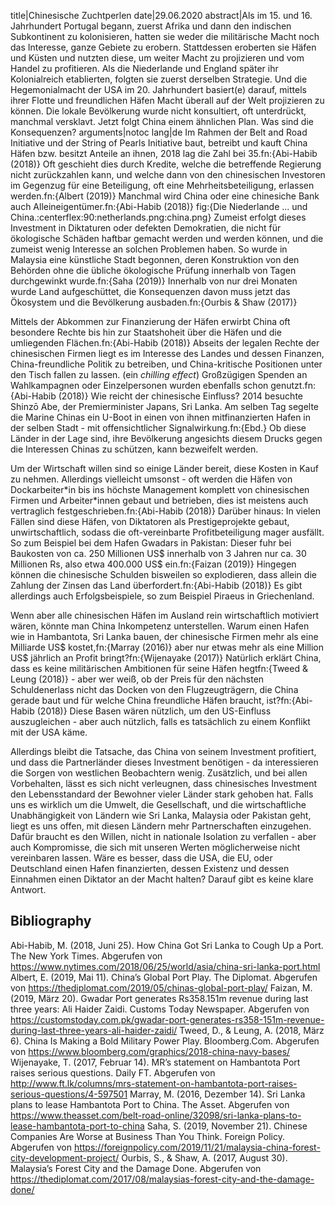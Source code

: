 title|Chinesische Zuchtperlen
date|29.06.2020
abstract|Als im 15. und 16. Jahrhundert Portugal begann, zuerst Afrika und dann den indischen Subkontinent zu kolonisieren, hatten sie weder die militärische Macht noch das Interesse, ganze Gebiete zu erobern. Stattdessen eroberten sie Häfen und Küsten und nutzten diese, um weiter Macht zu projizieren und vom Handel zu profitieren. Als die Niederlande und England später ihr Kolonialreich etablierten, folgten sie zuerst derselben Strategie. Und die Hegemonialmacht der USA im 20. Jahrhundert basiert(e) darauf, mittels ihrer Flotte und freundlichen Häfen Macht überall auf der Welt projizieren zu können. Die lokale Bevölkerung wurde nicht konsultiert, oft unterdrückt, manchmal versklavt. Jetzt folgt China einem ähnlichen Plan. Was sind die Konsequenzen?
arguments|notoc
lang|de
Im Rahmen der Belt and Road Initiative und der String of Pearls Initiative baut, betreibt und kauft China Häfen bzw. besitzt Anteile an ihnen, 2018 lag die Zahl bei 35.fn:{Abi-Habib (2018)} Oft geschieht dies durch Kredite, welche die betreffende Regierung nicht zurückzahlen kann, und welche dann von den chinesischen Investoren im Gegenzug für eine Beteiligung, oft eine Mehrheitsbeteiligung, erlassen werden.fn:{Albert (2019)} Manchmal wird China oder eine chinesiche Bank auch Alleineigentümer.fn:{Abi-Habib (2018)}
fig:{Die Niederlande ... und China.:centerflex:90:netherlands.png:china.png}
Zumeist erfolgt dieses Investment in Diktaturen oder defekten Demokratien, die nicht für ökologische Schäden haftbar gemacht werden und werden können, und die zumeist wenig Interesse an solchen Problemen haben. So wurde in Malaysia eine künstliche Stadt begonnen, deren Konstruktion von den Behörden ohne die übliche ökologische Prüfung innerhalb von Tagen durchgewinkt wurde.fn:{Saha (2019)} Innerhalb von nur drei Monaten wurde Land aufgeschüttet, die Konsequenzen davon muss jetzt das Ökosystem und die Bevölkerung ausbaden.fn:{Ourbis & Shaw (2017)}

Mittels der Abkommen zur Finanzierung der Häfen erwirbt China oft besondere Rechte bis hin zur Staatshoheit über die Häfen und die umliegenden Flächen.fn:{Abi-Habib (2018)} Abseits der legalen Rechte der chinesischen Firmen liegt es im Interesse des Landes und dessen Finanzen, China-freundliche Politik zu betreiben, und China-kritische Positionen unter den Tisch fallen zu lassen. (ein *chilling effect*) Großzügigen Spenden an Wahlkampagnen oder Einzelpersonen wurden ebenfalls schon genutzt.fn:{Abi-Habib (2018)} Wie reicht der chinesische Einfluss? 2014 besuchte Shinzō Abe, der Premierminister Japans, Sri Lanka. Am selben Tag segelte die Marine Chinas ein U-Boot in einen von ihnen mitfinanzierten Hafen in der selben Stadt - mit offensichtlicher Signalwirkung.fn:{Ebd.} Ob diese Länder in der Lage sind, ihre Bevölkerung angesichts diesem Drucks gegen die Interessen Chinas zu schützen, kann bezweifelt werden.

Um der Wirtschaft willen sind so einige Länder bereit, diese Kosten in Kauf zu nehmen. Allerdings vielleicht umsonst - oft werden die Häfen von Dockarbeiter\*in bis ins höchste Management komplett von chinesischen Firmen und Arbeiter\*innen gebaut und betrieben, dies ist meistens auch vertraglich festgeschrieben.fn:{Abi-Habib (2018)} Darüber hinaus: In vielen Fällen sind diese Häfen, von Diktatoren als Prestigeprojekte gebaut, unwirtschaftlich, sodass die oft-vereinbarte Profitbeteiligung mager ausfällt. So zum Beispiel bei dem Hafen Gwadars in Pakistan: Dieser fuhr bei Baukosten von ca. 250 Millionen US$ innerhalb von 3 Jahren nur ca. 30 Millionen Rs, also etwa 400.000 US$ ein.fn:{Faizan (2019)} Hingegen können die chinesische Schulden bisweilen so explodieren, dass allein die Zahlung der Zinsen das Land überfordert.fn:{Abi-Habib (2018)} Es gibt allerdings auch Erfolgsbeispiele, so zum Beispiel Piraeus in Griechenland.

Wenn aber alle chinesischen Häfen im Ausland rein wirtschaftlich motiviert wären, könnte man China Inkompetenz unterstellen. Warum einen Hafen wie in Hambantota, Sri Lanka bauen, der chinesische Firmen mehr als eine Milliarde US$ kostet,fn:{Marray (2016)} aber nur etwas mehr als eine Million US$ jährlich an Profit bringt?fn:{Wijenayake (2017)} Natürlich erklärt China, dass es keine militärischen Ambitionen für seine Häfen hegtfn:{Tweed & Leung (2018)} - aber wer weiß, ob der Preis für den nächsten Schuldenerlass nicht das Docken von den Flugzeugträgern, die China gerade baut und für welche China freundliche Häfen braucht, ist?fn:{Abi-Habib (2018)} Diese Basen wären nützlich, um den US-Einfluss auszugleichen - aber auch nützlich, falls es tatsächlich zu einem Konflikt mit der USA käme.

Allerdings bleibt die Tatsache, das China von seinem Investment profitiert, und dass die Partnerländer dieses Investment benötigen - da interessieren die Sorgen von westlichen Beobachtern wenig. Zusätzlich, und bei allen Vorbehalten, lässt es sich nicht verleugnen, dass chinesisches Investment den Lebensstandard der Bewohner vieler Länder stark gehoben hat. Falls uns es wirklich um die Umwelt, die Gesellschaft, und die wirtschaftliche Unabhängigkeit von Ländern wie Sri Lanka, Malaysia oder Pakistan geht, liegt es uns offen, mit diesen Ländern mehr Partnerschaften einzugehen. Dafür braucht es den Willen, nicht in nationale Isolation zu verfallen - aber auch Kompromisse, die sich mit unseren Werten möglicherweise nicht vereinbaren lassen. Wäre es besser, dass die USA, die EU, oder Deutschland einen Hafen finanzierten, dessen Existenz und dessen Einnahmen einen Diktator an der Macht halten? Darauf gibt es keine klare Antwort.

## Bibliography

Abi-Habib, M. (2018, Juni 25). How China Got Sri Lanka to Cough Up a Port. The New York Times. Abgerufen von https://www.nytimes.com/2018/06/25/world/asia/china-sri-lanka-port.html
Albert, E. (2019, Mai 11). China’s Global Port Play. The Diplomat. Abgerufen von https://thediplomat.com/2019/05/chinas-global-port-play/
Faizan, M. (2019, März 20). Gwadar Port generates Rs358.151m revenue during last three years: Ali Haider Zaidi. Customs Today Newspaper. Abgerufen von https://customstoday.com.pk/gwadar-port-generates-rs358-151m-revenue-during-last-three-years-ali-haider-zaidi/
Tweed, D., & Leung, A. (2018, März 6). China Is Making a Bold Military Power Play. Bloomberg.Com. Abgerufen von https://www.bloomberg.com/graphics/2018-china-navy-bases/
Wijenayake, T. (2017, Februar 14). MR’s statement on Hambantota Port raises serious questions. Daily FT. Abgerufen von http://www.ft.lk/columns/mrs-statement-on-hambantota-port-raises-serious-questions/4-597501
Marray, M. (2016, Dezember 14). Sri Lanka plans to lease Hambantota Port to China. The Asset. Abgerufen von https://www.theasset.com/belt-road-online/32098/sri-lanka-plans-to-lease-hambantota-port-to-china
Saha, S. (2019, November 21). Chinese Companies Are Worse at Business Than You Think. Foreign Policy. Abgerufen von https://foreignpolicy.com/2019/11/21/malaysia-china-forest-city-development-project/
Ourbis, S., & Shaw, A. (2017, August 30). Malaysia’s Forest City and the Damage Done. Abgerufen von https://thediplomat.com/2017/08/malaysias-forest-city-and-the-damage-done/
